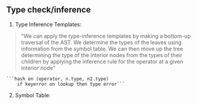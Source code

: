 Type check/inference
--------------------

1. Type Inference Templates:

>"We can apply the type-inference templates by making a bottom-up traversal 
>of the AST. We determine the types of the leaves using information from the 
>symbol table. We can then move up the tree determining the type of the interior
>nodes from the types of their children by applying the inference rule for the 
>operator at a given interior node"

	```hash on (operator, n.type, n2.type)
		if keyerror on lookup then type error```



2. Symbol Table:

